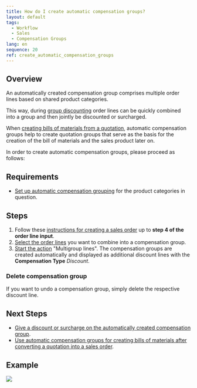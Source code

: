 ```yaml
---
title: How do I create automatic compensation groups?
layout: default
tags:
  - Workflow
  - Sales
  - Compensation Groups
lang: en
sequence: 20
ref: create_automatic_compensation_groups
---
```


## Overview
An automatically created compensation group comprises multiple order lines based on shared product categories.

This way, during [group discounting](Order_line_group_discount) order lines can be quickly combined into a group and then jointly be discounted or surcharged.

When [creating bills of materials from a quotation](Create_BOM_upon_SO_generation), automatic compensation groups help to create quotation groups that serve as the basis for the creation of the bill of materials and the sales product later on.

In order to create automatic compensation groups, please proceed as follows:

## Requirements
- [Set up automatic compensation grouping](Automatic_compensation_groups_setup) for the product categories in question.

## Steps
1. Follow these [instructions for creating a sales order](SalesOrder_recording) up to **step 4 of the order line input**.
1. [Select the order lines](RecordSelection) you want to combine into a compensation group.
1. [Start the action](StartAction) "Multigroup lines". The compensation groups are created automatically and displayed as additional discount lines with the **Compensation Type** *Discount*.

### Delete compensation group
If you want to undo a compensation group, simply delete the respective discount line.

## Next Steps
- [Give a discount or surcharge on the automatically created compensation group](Order_line_group_discount).
- [Use automatic compensation groups for creating bills of materials after converting a quotation into a sales order](Create_BOM_upon_SO_generation).

## Example
![](assets/AutomaticGroupDiscounts.gif)
